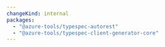 ```yaml
---
changeKind: internal
packages:
  - "@azure-tools/typespec-autorest"
  - "@azure-tools/typespec-client-generator-core"
---
```


